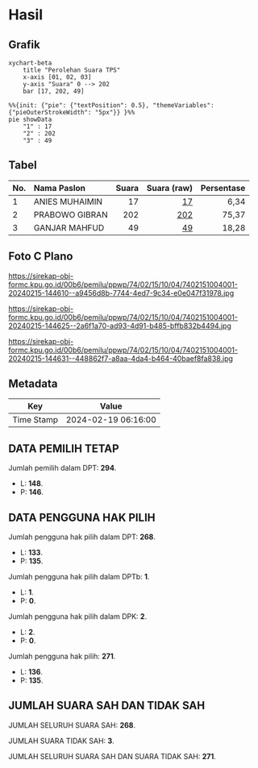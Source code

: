 # Hasil

## Grafik

```mermaid
xychart-beta
    title "Perolehan Suara TPS"
    x-axis [01, 02, 03]
    y-axis "Suara" 0 --> 202
    bar [17, 202, 49]
```

```mermaid
%%{init: {"pie": {"textPosition": 0.5}, "themeVariables": {"pieOuterStrokeWidth": "5px"}} }%%
pie showData
    "1" : 17
    "2" : 202
    "3" : 49
```

## Tabel

| No. | Nama Paslon    | Suara | Suara (raw) | Persentase |
|:--- |:-------------- | -----:| -----------:| ----------:|
| 1   | ANIES MUHAIMIN | 17    | [17][p-1]   | 6,34       |
| 2   | PRABOWO GIBRAN | 202   | [202][p-2]  | 75,37      |
| 3   | GANJAR MAHFUD  | 49    | [49][p-3]   | 18,28      |


[p-1]: https://github.com/gigit-pemilu/pemilu-2024-74-sulawesi-tenggara/blob/main/pilpres/hitung-suara/sub/74-sulawesi-tenggara/sub/02-konawe/sub/15-tongauna/sub/1004-sendang-mulya-sari/sub/001-tps/sub/paslon-1.txt
[p-2]: https://github.com/gigit-pemilu/pemilu-2024-74-sulawesi-tenggara/blob/main/pilpres/hitung-suara/sub/74-sulawesi-tenggara/sub/02-konawe/sub/15-tongauna/sub/1004-sendang-mulya-sari/sub/001-tps/sub/paslon-2.txt
[p-3]: https://github.com/gigit-pemilu/pemilu-2024-74-sulawesi-tenggara/blob/main/pilpres/hitung-suara/sub/74-sulawesi-tenggara/sub/02-konawe/sub/15-tongauna/sub/1004-sendang-mulya-sari/sub/001-tps/sub/paslon-3.txt

## Foto C Plano

https://sirekap-obj-formc.kpu.go.id/00b6/pemilu/ppwp/74/02/15/10/04/7402151004001-20240215-144610--a9456d8b-7744-4ed7-9c34-e0e047f31978.jpg

https://sirekap-obj-formc.kpu.go.id/00b6/pemilu/ppwp/74/02/15/10/04/7402151004001-20240215-144625--2a6f1a70-ad93-4d91-b485-bffb832b4494.jpg

https://sirekap-obj-formc.kpu.go.id/00b6/pemilu/ppwp/74/02/15/10/04/7402151004001-20240215-144631--448862f7-a8aa-4da4-b464-40baef8fa838.jpg


## Metadata

| Key        | Value               |
| ---------- | ------------------- |
| Time Stamp | 2024-02-19 06:16:00 |


## DATA PEMILIH TETAP

Jumlah pemilih dalam DPT: **294**.
 * L: **148**.
 * P: **146**.

## DATA PENGGUNA HAK PILIH

Jumlah pengguna hak pilih dalam DPT: **268**.
 * L: **133**.
 * P: **135**.

Jumlah pengguna hak pilih dalam DPTb: **1**.
 * L: **1**.
 * P: **0**.

Jumlah pengguna hak pilih dalam DPK: **2**.
 * L: **2**.
 * P: **0**.

Jumlah pengguna hak pilih: **271**.
 * L: **136**.
 * P: **135**.

## JUMLAH SUARA SAH DAN TIDAK SAH

JUMLAH SELURUH SUARA SAH: **268**.

JUMLAH SUARA TIDAK SAH: **3**.

JUMLAH SELURUH SUARA SAH DAN SUARA TIDAK SAH: **271**.


